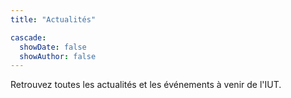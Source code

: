 ```yaml
---
title: "Actualités"

cascade:
  showDate: false
  showAuthor: false
---
```


Retrouvez toutes les actualités et les événements à venir de l'IUT.
